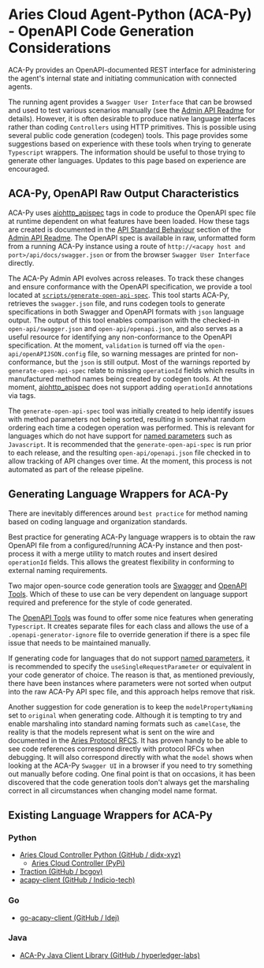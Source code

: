 # Aries Cloud Agent-Python (ACA-Py) - OpenAPI Code Generation Considerations

ACA-Py provides an OpenAPI-documented REST interface for administering the agent's internal state and initiating communication with connected agents.

The running agent provides a `Swagger User Interface` that can be browsed and used to test various scenarios manually (see the [Admin API Readme](AdminAPI.md) for details). However, it is often desirable to produce native language interfaces rather than coding `Controllers` using HTTP primitives. This is possible using several public code generation (codegen) tools. This page provides some suggestions based on experience with these tools when trying to generate `Typescript` wrappers. The information should be useful to those trying to generate other languages. Updates to this page based on experience are encouraged.

## ACA-Py, OpenAPI Raw Output Characteristics

ACA-Py uses [aiohttp_apispec](https://github.com/maximdanilchenko/aiohttp-apispec) tags in code to produce the OpenAPI spec file at runtime dependent on what features have been loaded. How these tags are created is documented in the [API Standard Behaviour](https://github.com/hyperledger/aries-cloudagent-python/blob/1.0.0-rc2/AdminAPI.md#api-standard-behaviour) section of the [Admin API Readme](AdminAPI.md). The OpenAPI spec is available in raw, unformatted form from a running ACA-Py instance using a route of `http://<acapy host and port>/api/docs/swagger.json` or from the browser `Swagger User Interface` directly.

The ACA-Py Admin API evolves across releases. To track these changes and ensure conformance with the OpenAPI specification, we provide a tool located at [`scripts/generate-open-api-spec`](scripts/generate-open-api-spec). This tool starts ACA-Py, retrieves the `swagger.json` file, and runs codegen tools to generate specifications in both Swagger and OpenAPI formats with `json` language output. The output of this tool enables comparison with the checked-in `open-api/swagger.json` and `open-api/openapi.json`, and also serves as a useful resource for identifying any non-conformance to the OpenAPI specification. At the moment, `validation` is turned off via the `open-api/openAPIJSON.config` file, so warning messages are printed for non-conformance, but the `json` is still output. Most of the warnings reported by `generate-open-api-spec` relate to missing `operationId` fields which results in manufactured method names being created by codegen tools. At the moment, [aiohttp_apispec](https://github.com/maximdanilchenko/aiohttp-apispec) does not support adding `operationId` annotations via tags.

The `generate-open-api-spec` tool was initially created to help identify issues with method parameters not being sorted, resulting in somewhat random ordering each time a codegen operation was performed. This is relevant for languages which do not have support for [named parameters](https://en.wikipedia.org/wiki/Named_parameter) such as `Javascript`. It is recommended that the `generate-open-api-spec` is run prior to each release, and the resulting `open-api/openapi.json` file checked in to allow tracking of API changes over time. At the moment, this process is not automated as part of the release pipeline.

## Generating Language Wrappers for ACA-Py

There are inevitably differences around `best practice` for method naming based on coding language and organization standards.

Best practice for generating ACA-Py language wrappers is to obtain the raw OpenAPI file from a configured/running ACA-Py instance and then post-process it with a merge utility to match routes and insert desired `operationId` fields. This allows the greatest flexibility in conforming to external naming requirements.

Two major open-source code generation tools are [Swagger](https://github.com/swagger-api/swagger-codegen) and [OpenAPI Tools](https://github.com/OpenAPITools/openapi-generator). Which of these to use can be very dependent on language support required and preference for the style of code generated.

The [OpenAPI Tools](https://github.com/OpenAPITools/openapi-generator) was found to offer some nice features when generating `Typescript`. It creates separate files for each class and allows the use of a `.openapi-generator-ignore` file to override generation if there is a spec file issue that needs to be maintained manually.

If generating code for languages that do not support [named parameters](https://en.wikipedia.org/wiki/Named_parameter), it is recommended to specify the `useSingleRequestParameter` or equivalent in your code generator of choice. The reason is that, as mentioned previously, there have been instances where parameters were not sorted when output into the raw ACA-Py API spec file, and this approach helps remove that risk.

Another suggestion for code generation is to keep the `modelPropertyNaming` set to `original` when generating code. Although it is tempting to try and enable marshaling into standard naming formats such as `camelCase`, the reality is that the models represent what is sent on the wire and documented in the [Aries Protocol RFCS](https://github.com/hyperledger/aries-rfcs/tree/master/features). It has proven handy to be able to see code references correspond directly with protocol RFCs when debugging. It will also correspond directly with what the `model` shows when looking at the ACA-Py `Swagger UI` in a browser if you need to try something out manually before coding. One final point is that on occasions, it has been discovered that the code generation tools don't always get the marshaling correct in all circumstances when changing model name format.

## Existing Language Wrappers for ACA-Py

### Python

- [Aries Cloud Controller Python (GitHub / didx-xyz)](https://github.com/didx-xyz/aries-cloudcontroller-python)
  - [Aries Cloud Controller (PyPi)](https://pypi.org/project/aries-cloudcontroller/)
- [Traction (GitHub / bcgov)](https://github.com/bcgov/traction)
- [acapy-client (GitHub / Indicio-tech)](https://github.com/Indicio-tech/acapy-client)

### Go

- [go-acapy-client (GitHub / Idej)](https://github.com/ldej/go-acapy-client)

### Java

- [ACA-Py Java Client Library (GitHub / hyperledger-labs)](https://github.com/hyperledger-labs/acapy-java-client)
